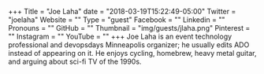 +++
Title = "Joe Laha"
date = "2018-03-19T15:22:49-05:00"
Twitter = "joelaha"
Website = ""
Type = "guest"
Facebook = ""
Linkedin = ""
Pronouns = ""
GitHub = ""
Thumbnail = "img/guests/jlaha.png"
Pinterest = ""
Instagram = ""
YouTube = ""
+++
Joe Laha is an event technology professional and devopsdays Minneapolis organizer; he usually edits ADO instead of appearing on it. He enjoys cycling, homebrew, heavy metal guitar, and arguing about sci-fi TV of the 1990s.
